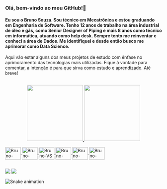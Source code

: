 ### Olá, bem-vindo ao meu GitHub!👋
#### Eu sou o Bruno Souza. Sou técnico em Mecatrônica e estou graduando em Engenharia de Software. Tenho 12 anos de trabalho na área industrial de óleo e gás, como Senior Designer of Piping e mais 8 anos como técnico em informática, atuando como help desk. Sempre tento me reinventar e conheci a área de Dados. Me identifiquei e desde então busco me aprimorar como Data Science.
Aqui vão estar alguns dos meus projetos de estudo com ênfase no aprimoramento das tecnologias mais utilizadas.
Fique à vontade para comentar, a intenção é para que sirva como estudo e aprendizado.
Até breve!
##
<div align="center">
  <a href="https://github.com/BrunoSouza-Data">
  <img height="180em" src="https://github-readme-stats.vercel.app/api?username=BrunoSouza-Data&show_icons=true&theme=dracula&include_all_commits=true&count_private=true"/>
  <img height="180em" src="https://github-readme-stats.vercel.app/api/top-langs/?username=BrunoSouza-Data&layout=compact&langs_count=7&theme=dracula"/>
</div>
<div style="display: inline_block"><br>
  <img align="center" alt="Bruno-Jupyter" height="40" width="50"src="https://cdn.jsdelivr.net/gh/devicons/devicon/icons/python/python-original-wordmark.svg" />          
  <img align="center" alt="Bruno-Jupyter" height="40" width="50" src="https://cdn.jsdelivr.net/gh/devicons/devicon/icons/jupyter/jupyter-original-wordmark.svg" />     
  <img align="center" alt="Bruno-VS" height="40" width="50" src="https://cdn.jsdelivr.net/gh/devicons/devicon/icons/vscode/vscode-original-wordmark.svg" />
  <img align="center" alt="Bruno-Ana" height="40" width="50" src="https://cdn.jsdelivr.net/gh/devicons/devicon/icons/anaconda/anaconda-original-wordmark.svg" />  
  <img align="center" alt="Bruno-Pandas" height="40" width="50" src="https://cdn.jsdelivr.net/gh/devicons/devicon/icons/pandas/pandas-original-wordmark.svg" />
  <img align="center" alt="Bruno-NUmpy" height="40" width="50" src="https://cdn.jsdelivr.net/gh/devicons/devicon/icons/numpy/numpy-original-wordmark.svg" />             
<div>

##

<div>
  <a href = "mailto:brunosouzadata@gmail.com"><img src="https://img.shields.io/badge/Gmail-D14836?style=for-the-badge&logo=gmail&logoColor=white" target="_blank"></a>
  <a href="https://www.linkedin.com/in/bas85" target="_blank"><img src="https://img.shields.io/badge/-LinkedIn-%230077B5?style=for-the-badge&logo=linkedin&logoColor=white" target="_blank"></a>

 ![Snake animation](https://github.com/BrunoSouza-Data/BrunoSouza-Data/blob/output/github-contribution-grid-snake.svg)
 
</div>
